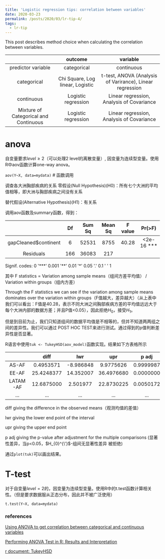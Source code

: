 ```yaml
---
title: 'Logistic regression tips: correlation between variables'
date: 2020-03-23
permalink: /posts/2020/03/lr-tip-4/
tags:
  - lr-tip
---
```


This post describes method choice when calculating the correlation between variables.

|                  |    outcome | variable  |
|:----------------:|:----------:|:---------:|
|predictor variable| categorical| continuous|
|  categorical     | Chi Square, Log linear, Logistic    |  	t-test, ANOVA (Analysis of Varirance), Linear regression   |
| continuous       |    	Logistic regression  |   	Linear regression, Analysis of Covariance|
| Mixture of Categorical and Continuous | Logistic regression | Linear regression, Analysis of Covariance|

# anova
自变量要求$level \geq 2$（可以处理2 level的离散变量）, 因变量为连续型变量。使用R中aov函数计算one-way anova。

``aov(Y~X, data=mydata)`` # 函数调用

调查各大洲胸部疾病的关系
零假设(Null Hypothesis)(H0)：所有七个大洲的平均值相等，即大洲与胸部疾病之间没有关系

替代假设(Alternative Hypothesis)(H1)：有关系

调用aov函数及summary函数，得到：

|                                 |      Df   |    Sum Sq  |  Mean Sq   |  F value  |   Pr(>F)  |
|:-----------------:|:-------:|:--------:|:---------:|:-------:|:--------:|
|gapCleaned\$continent    |    6    |     52531    |   8755      |    40.28  |    <2e-16 *** |
|Residuals             |             166   |   36083    |   217    |        


Signif. codes:  0 '\*\*\*' 0.001 '\*\*' 0.01 '\*' 0.05 '.' 0.1 ' ' 1

其中 F statistics = Variation among sample means（组间方差平均值） / Variation within groups（组内方差）

Through the F statistics we can see if the variation among sample means dominates over the variation within groups（F值越大，差异越大）（从上表中我们可以看出：F值是40.28，表示不同大洲之间胸部疾病方差的平均值远远大于每个大洲内部的数据方差；并且P值<0.05），因此拒绝$H_0$，接受$H_1$。

但是到目前为止，我们只知道组间的数据平均值是不相等的，但并不知道两两组之间的差异性。我们可以通过 POST HOC TEST来进行测试。通过得到的p值判断差异性是否显著。

R语言中使用``tuk <- TukeyHSD(aov_model)``函数实现。结果如下方表格所示

|                 |     diff           |        lwr       |        upr         |            p adj|
|:---------:|:---------:|:-----------:|:-----------:|:-----------:|
|AS-AF       |    0.4953571   |   -8.986848  |   9.9775626  |      0.9999987 |
|EE-AF       |   25.4248377  |    14.352007  | 36.4976680   |    0.0000000 |
|LATAM-AF |   12.6875000   |   2.501977  |   22.8730225  |    0.0050172|
|         ...      |         ...          |         ...      |        ...            |        ...       | 

diff giving the difference in the observed means（观测均值的差值）

lwr giving the lower end point of the interval

upr giving the upper end point

p adj giving the p-value after adjustment for the multiple comparisons (显著性差异，当p<0.05，$H_{0}^{\'}$-组间无显著性差异 被拒绝)

通过``plot(tuk)``可以画出结果。


# T-test
对于自变量$level=2$的，因变量为连续型变量。使用R中的t.test函数计算相关性。（但是要求数据服从正态分布，因此并不被广泛使用）

``t.test(Y~X, data=mydata)``


### references
[Using ANOVA to get correlation between categorical and continuous variables](http://onetipperday.sterding.com/2015/08/using-anova-to-get-correlation-between.html)

[Performing ANOVA Test in R: Results and Interpretation](http://www.analyticsforfun.com/2014/06/performing-anova-test-in-r-results-and.html)

[r document: TukeyHSD](https://www.rdocumentation.org/packages/stats/versions/3.6.2/topics/TukeyHSD)